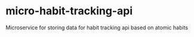 # micro-habit-tracking-api
Microservice for storing data for habit tracking api based on atomic habits
